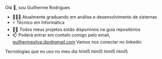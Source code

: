 Olá 👋, sou Guilherme Rodrigues
- 👨🏻‍🎓 Atualmente graduando em análise e desenvolvimento de sistemas
- ⚡ Técnico em Informática
- 👨‍💻 Todos meus projetos estão disponíveis na guia repositórios
- 📫 Poderá entrar em contato comigo pelo email, guilhermesilva.dsr@gmail.com
Vamos nos conectar no linkedin


Tecnologias que eu uso no meu dia
html5 html5 html5 html5
